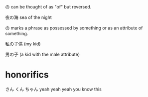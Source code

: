 の can be thought of as "of" but reversed.

夜の海
sea of the night

の marks a phrase as possessed by something or as an attribute of something.

私の子供 (my kid)

男の子 (a kid with the male attribute)

# honorifics
さん
くん
ちゃん
yeah yeah yeah you know this